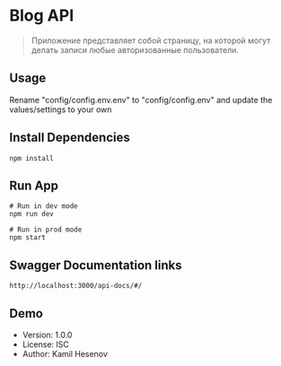 # Blog API

> Приложение представляет собой страницу, на которой могут делать записи любые авторизованные пользователи.

## Usage

Rename "config/config.env.env" to "config/config.env" and update the values/settings to your own

## Install Dependencies

```
npm install
```

## Run App

```
# Run in dev mode
npm run dev

# Run in prod mode
npm start
```

## Swagger Documentation links

```
http://localhost:3000/api-docs/#/
```

## Demo

- Version: 1.0.0
- License: ISC
- Author: Kamil Hesenov
